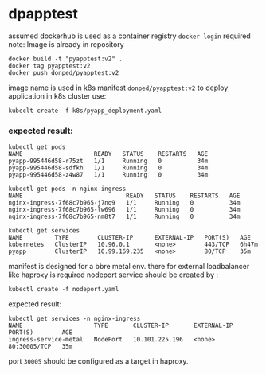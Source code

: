 # dpapptest

assumed dockerhub is used as a container registry `docker login` required
note: Image is already in repository
```
docker build -t "pyapptest:v2" .
docker tag pyapptest:v2 
docker push donped/pyapptest:v2
```
image name is used in k8s manifest `donped/pyapptest:v2`
to deploy application in k8s cluster use:
```
kubeclt create -f k8s/pyapp_deployment.yaml
```

### expected result: 
```
kubectl get pods
NAME                    READY   STATUS    RESTARTS   AGE
pyapp-995446d58-r75zt   1/1     Running   0          34m
pyapp-995446d58-sdfkh   1/1     Running   0          34m
pyapp-995446d58-z4w87   1/1     Running   0          34m
```
```
kubectl get pods -n nginx-ingress
NAME                             READY   STATUS    RESTARTS   AGE
nginx-ingress-7f68c7b965-j7nq9   1/1     Running   0          34m
nginx-ingress-7f68c7b965-lw696   1/1     Running   0          34m
nginx-ingress-7f68c7b965-nm8t7   1/1     Running   0          34m
```
```
kubectl get services
NAME         TYPE        CLUSTER-IP      EXTERNAL-IP   PORT(S)   AGE
kubernetes   ClusterIP   10.96.0.1       <none>        443/TCP   6h47m
pyapp        ClusterIP   10.99.169.235   <none>        80/TCP    35m
```
manifest is designed for a bbre metal env. there for external loadbalancer like haproxy is required
nodeport service should be created by :
```
kubectl create -f nodeport.yaml
```

expected result: 
```
kubectl get services -n nginx-ingress
NAME                    TYPE       CLUSTER-IP       EXTERNAL-IP   PORT(S)        AGE
ingress-service-metal   NodePort   10.101.225.196   <none>        80:30005/TCP   35m
```
port `30005` should be configured as a target in haproxy.
